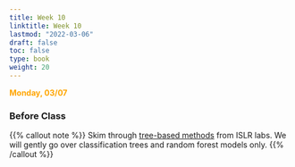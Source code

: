 ```yaml
---
title: Week 10 
linktitle: Week 10
lastmod: "2022-03-06"
draft: false  
toc: false  
type: book  
weight: 20
---
```


<span style="color:orange">**Monday, 03/07**</span>

### Before Class

{{% callout note %}}
Skim through [tree-based methods](https://emilhvitfeldt.github.io/ISLR-tidymodels-labs/tree-based-methods.html) from ISLR labs. We will gently go over classification trees and random forest models only.
{{% /callout %}}




